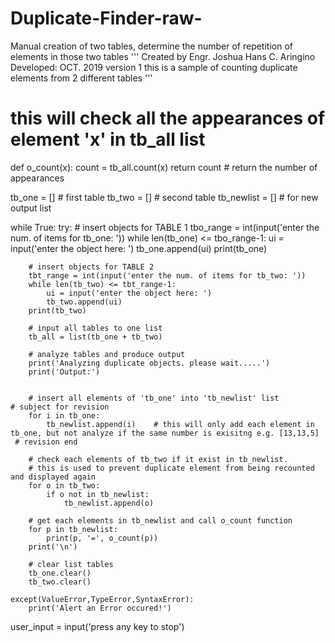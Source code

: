 # Duplicate-Finder-raw-
Manual creation of two tables, determine the number of repetition of elements in those two tables
'''
Created by Engr. Joshua Hans C. Aringino
Developed: OCT. 2019
version 1 
this is a sample of counting duplicate elements from 2 different tables
'''

# this will check all the appearances of element 'x' in tb_all list
def o_count(x):
	count = tb_all.count(x)
	return count	# return the number of appearances


tb_one = [] 	# first table
tb_two = [] 	# second table
tb_newlist = [] # for new output list

while True:
	try:
		# insert objects for TABLE 1
		tbo_range = int(input('enter the num. of items for tb_one: '))
		while len(tb_one) <= tbo_range-1:
			ui = input('enter the object here: ')
			tb_one.append(ui)
		print(tb_one)	
		
		# insert objects for TABLE 2
		tbt_range = int(input('enter the num. of items for tb_two: '))
		while len(tb_two) <= tbt_range-1:
			ui = input('enter the object here: ')
			tb_two.append(ui)
		print(tb_two)
		
		# input all tables to one list
		tb_all = list(tb_one + tb_two)
		
		# analyze tables and produce output
		print('Analyzing duplicate objects. please wait.....')
		print('Output:')
		
		
		# insert all elements of 'tb_one' into 'tb_newlist' list
    # subject for revision 
		for i in tb_one:
			tb_newlist.append(i)    # this will only add each element in tb_one, but not analyze if the same number is exisitng e.g. [13,13,5]
     # revision end
			
		# check each elements of tb_two if it exist in tb_newlist.
		# this is used to prevent duplicate element from being recounted and displayed again
		for o in tb_two:
			if o not in tb_newlist:
				tb_newlist.append(o)
		
		# get each elements in tb_newlist and call o_count function
		for p in tb_newlist:		
			print(p, '=', o_count(p))
		print('\n')
		
		# clear list tables
		tb_one.clear()
		tb_two.clear()
		
	except(ValueError,TypeError,SyntaxError):
		print('Alert an Error occured!')

user_input = input('press any key to stop')
